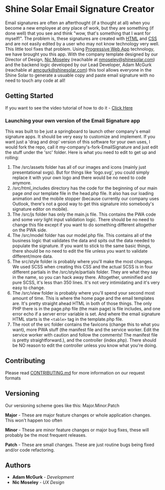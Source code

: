# Shine Solar Email Signature Creator
Email signatures are often an afterthought (if a thought at all) when you become a new employee at *any* place of work, but they are something (if done well) that you see and think "wow, that's something that I want for myself!". The problem is, these signatures are created with [HTML](https://en.wikipedia.org/wiki/HTML) and [CSS](https://en.wikipedia.org/wiki/Cascading_Style_Sheets) and are not easily edited by a user who may not know technology very well. This little tool fixes that problem. Using [Progressive Web App](https://en.wikipedia.org/wiki/Progressive_web_applications) technology, we have brought you this app. With the company template designed by our Director of Design, [Nic Moseley](https://nicmoseley.com/) (reachable at nmoseley@shinesolar.com) and the backend logic developed by our Lead Developer, Adam McGurk (reachable at amcgurk@shinesolar.com) this tool allows everyone in the Shine Solar to generate a usuable copy and paste email signature with no need to touch any code at all!

## Getting Started
If you want to see the video tutorial of how to do it - [Click Here](https://www.youtube.com/watch?v=5pGRWepi5TM)

### Launching your own version of the Email Signature app
This was built to be just a springboard to launch other company's email signature apps. It should be very easy to customize and implement. If you want just a 'drag and drop' version of this software for your own uses, I would fork the repo, call it my-company's-fork-EmailSignature and just edit the stuff under the 'src' folder. Here is what you need to edit to get up and rolling:
1. The /src/assets folder has all of our images and icons (mainly just presentational svgs). But for things like 'logo.svg', you could simply replace it with your own logo and there would be no need to code anymore.
2. /src/html_includes directory has the code for the beginning of our main page *and* our template file in the head.php file. It also has our loading animation and the mobile stopper (because currently our company uses Outlook, there's not a good way to get this signature into somebody's signature editor on mobile). 
3. The /src/js folder has only the main.js file. This contains the PWA code and some *very* light input validation logic. There should be no need to change this file except if you want to do something different altogether on the PWA side.
4. The /src/model folder has our model.php file. This contains all of the business logic that validates the data and spits out the data needed to populate the signature. If you want to stick to the same basic things, there should be no need to edit the file unless you want to validate different/more data.
5. The src/style folder is probably where you'll make the most changes. We used SCSS when creating this CSS and the actual SCSS is in four different partials in the /src/style/partials folder. They are what they say in the name, so you can hack away there. Altogether, unminified and pure SCSS, it's less than 350 lines. It's not very intimidating and it's very easy to change.
6. The /src/view folder is probably where you'll spend your second most amount of time. This is where the home page and the email templates are. It's pretty straight ahead HTML in both of those things. The only PHP there is in the page.php file (the main page) is file includes, and one error echo if a server error variable is set. And where the email signature HTML starts is the `<table>` tag in the template.php file. 
7. The root of the src folder contains the favicons (change this to what you want), more PWA stuff (the manifest file and the service worker. Edit the service worker with caution and follow the comments! The manifest file is pretty straightforward.), and the controller (index.php). There should be NO reason to edit the controller unless you know what you're doing.

## Contributing
Please read [CONTRIBUTING.md](CONTRIBUTING.md) for more information on our request formats

## Versioning
Our versioning scheme goes like this: Major.Minor.Patch

**Major** - These are major feature changes or whole application changes. This won't happen too often

**Minor** - These are minor feature changes or major bug fixes, these will probably be the most frequent releases.

**Patch** - These are small changes. These are just routine bugs being fixed and/or code refactoring.

## Authors
* **Adam McGurk** - *Development* 
* **Nic Moseley** - *UX Design*
